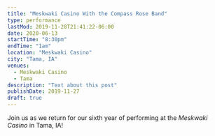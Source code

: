 ```yaml
---
title: "Meskwaki Casino With the Compass Rose Band"
type: performance
lastMod: 2019-11-28T21:41:22-06:00
date: 2020-06-13
startTime: "8:30pm"
endTime: "1am"
location: "Meskwaki Casino"
city: "Tama, IA"
venues:
  - Meskwaki Casino
  - Tama
description: "Text about this post"
publishDate: 2019-11-27
draft: true
---
```


Join us as we return for our sixth year of performing at the _Meskwaki Casino_ in Tama, IA!
